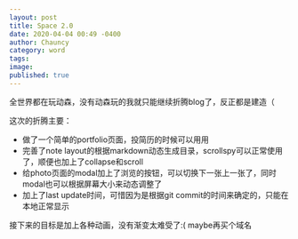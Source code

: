 ```yaml
---
layout: post
title: Space 2.0
date: 2020-04-04 00:49 -0400
author: Chauncy
category: word
tags: 
image: 
published: true
---
```


全世界都在玩动森，没有动森玩的我就只能继续折腾blog了，反正都是建造（

这次的折腾主要：
- 做了一个简单的portfolio页面，投简历的时候可以用用  
- 完善了note layout的根据markdown动态生成目录，scrollspy可以正常使用了，顺便也加上了collapse和scroll
- 给photo页面的modal加上了浏览的按钮，可以切换下一张上一张了，同时modal也可以根据屏幕大小来动态调整了
- 加上了last update时间，可惜因为是根据git commit的时间来确定的，只能在本地正常显示

接下来的目标是加上各种动画，没有渐变太难受了:(  <hide class="px-3">maybe再买个域名</hide>

<span id="typed"></span>

<script>
  new Typed('#typed', {
    strings: ['还发现了一个好玩的js library，叫做typed.js，用来实现打字的效果，^2000 就像这样。'],
    typeSpeed: 60,
    startDelay: 5000,
  });
</script>
